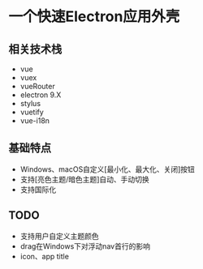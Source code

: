 # 一个快速Electron应用外壳

## 相关技术栈
+ vue
+ vuex
+ vueRouter
+ electron 9.X
+ stylus
+ vuetify
+ vue-i18n

## 基础特点

+ Windows、macOS自定义[最小化、最大化、关闭]按钮
+ 支持[亮色主题/暗色主题]自动、手动切换
+ 支持国际化

## TODO
+ 支持用户自定义主题颜色
+ drag在Windows下对浮动nav首行的影响
+ icon、app title